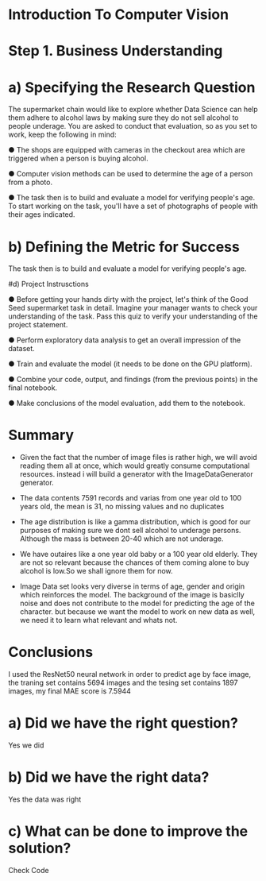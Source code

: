 # Introduction To Computer Vision


# Step 1. Business Understanding

# a) Specifying the Research Question


The supermarket chain would like to explore whether Data Science can help them adhere to alcohol laws by making sure they do not sell alcohol to people underage. You are asked to conduct that evaluation, so as you set to work, keep the following in mind:


● The shops are equipped with cameras in the checkout area which are triggered when a person is buying alcohol.

● Computer vision methods can be used to determine the age of a person from a photo.

● The task then is to build and evaluate a model for verifying people's age. To start working on the task, you'll have a set of photographs of people with their ages indicated.

# b) Defining the Metric for Success


The task then is to build and evaluate a model for verifying people's age.

#d) Project Instrusctions


● Before getting your hands dirty with the project, let's think of the Good Seed supermarket task in detail. Imagine your manager wants to check your understanding of the task. Pass this quiz to verify your understanding of the project statement.


● Perform exploratory data analysis to get an overall impression of the dataset.


● Train and evaluate the model (it needs to be done on the GPU platform).


● Combine your code, output, and findings (from the previous points) in the final notebook.


● Make conclusions of the model evaluation, add them to the notebook.

# Summary

- Given the fact that the number of image files is rather high, we will avoid reading them all at once, which would greatly consume computational resources. instead i will build a generator with the ImageDataGenerator generator.


- The data contents 7591 records and varias from one year old to 100 years old, the mean is 31, no missing values and no duplicates


- The age distribution is like a gamma distribution, which is good for our purposes of making sure we dont sell alcohol to underage persons. Although the mass is between 20-40 which are not underage.


- We have outaires like a one year old baby or a 100 year old elderly. They are not so relevant because the chances of them coming alone to buy alcohol is low.So we shall ignore them for now.


- Image Data set looks very diverse in terms of age, gender and origin which reinforces the model. The background of the image is basiclly noise and does not contribute to the model for predicting the age of the character. but because we want the model to work on new data as well, we need it to learn what relevant and whats not.



# Conclusions


I used the ResNet50 neural network in order to predict age by face image, the traning set contains 5694 images and the tesing set contains 1897 images, my final MAE score is 7.5944


# a) Did we have the right question?


Yes we did

# b) Did we have the right data?
Yes the data was right

# c) What can be done to improve the solution?

Check Code
